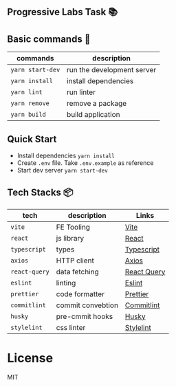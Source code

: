 ## Progressive Labs Task :books:

## Basic commands :wrench:

| commands         | description                |
| ---------------- | -------------------------- |
| `yarn start-dev` | run the development server |
| `yarn install`   | install dependencies       |
| `yarn lint`      | run linter                 |
| `yarn remove`    | remove a package           |
| `yarn build`     | build application          |

## Quick Start
- Install dependencies `yarn install`
- Create `.env` file. Take `.env.example` as reference
- Start dev server `yarn start-dev`

## Tech Stacks :package:

| tech          | description       | Links                                              |
| ------------- | ----------------- | -------------------------------------------------- |
| `vite`        | FE Tooling        | [Vite](https://vitejs.dev/)                        |
| `react`       | js library        | [React](https://react.dev/)                        |
| `typescript`  | types             | [Typescript](https://www.typescriptlang.org/docs/) |
| `axios`       | HTTP client       | [Axios](https://axios-http.com/)                   |
| `react-query` | data fetching     | [React Query](https://tanstack.com/query/latest)   |
| `eslint`      | linting           | [Eslint](https://eslint.org/)                      |
| `prettier`    | code formatter    | [Prettier](https://prettier.io/)                   |
| `commitlint`  | commit convebtion | [Commitlint](https://commitlint.js.org/)           |
| `husky`       | pre-cmmit hooks   | [Husky](https://typicode.github.io/husky/)         |
| `stylelint`   | css linter        | [Stylelint](https://stylelint.io/)                 |


# License

MIT



